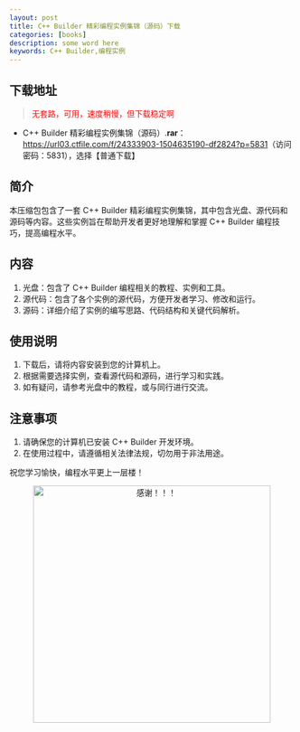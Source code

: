 ```yaml
---
layout: post
title: C++ Builder 精彩编程实例集锦（源码）下载
categories: [books]
description: some word here
keywords: C++ Builder,编程实例
---
```


## 下载地址

> <p style="color:red" >无套路，可用，速度稍慢，但下载稳定啊</p>

- C++ Builder 精彩编程实例集锦（源码）.**rar**：<https://url03.ctfile.com/f/24333903-1504635190-df2824?p=5831>（访问密码：5831），选择【普通下载】

## 简介

本压缩包包含了一套 C++ Builder 精彩编程实例集锦，其中包含光盘、源代码和源码等内容。这些实例旨在帮助开发者更好地理解和掌握 C++ Builder 编程技巧，提高编程水平。

## 内容

1. 光盘：包含了 C++ Builder 编程相关的教程、实例和工具。
2. 源代码：包含了各个实例的源代码，方便开发者学习、修改和运行。
3. 源码：详细介绍了实例的编写思路、代码结构和关键代码解析。

## 使用说明

1. 下载后，请将内容安装到您的计算机上。
2. 根据需要选择实例，查看源代码和源码，进行学习和实践。
3. 如有疑问，请参考光盘中的教程，或与同行进行交流。

## 注意事项

1. 请确保您的计算机已安装 C++ Builder 开发环境。
2. 在使用过程中，请遵循相关法律法规，切勿用于非法用途。

祝您学习愉快，编程水平更上一层楼！

<div align="center"><img src="https://pic.imgdb.cn/item/6707df6bd29ded1a8ce37031.gif" alt="感谢！！！" width="420px" height="auto"/></div>
